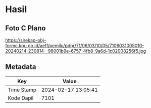# Hasil

## Foto C Plano

https://sirekap-obj-formc.kpu.go.id/aeff/pemilu/pdpr/71/06/03/10/05/7106031005010-20240214-230814--98001b9e-6757-4fb8-9a6d-1c02008256f5.jpg


## Metadata

| Key        | Value               |
| ---------- | ------------------- |
| Time Stamp | 2024-02-17 13:05:41 |
| Kode Dapil | 7101                |



